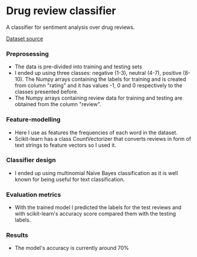 # Drug review classifier

A classifier for sentiment analysis over drug reviews.

[Dataset source](https://archive.ics.uci.edu/ml/datasets/Drug+Review+Dataset+%28Drugs.com%29#)

### Preprosessing

- The data is pre-divided into training and testing sets
- I ended up using three classes: negative (1-3), neutral (4-7), positive (8-10). The Numpy arrays containing the labels for training and is created from column "rating" and it has values -1, 0 and 0 respectively to the classes presented before.
- The Numpy arrays containing review data for training and testing are obtained from the column "review".

### Feature-modelling

- Here I use as features the frequencies of each word in the dataset.
- Scikit-learn has a class CountVectorizer that converts reviews in form of text strings to feature vectors so I used it.

### Classifier design

- I ended up using multinomial Naive Bayes classification as it is well known for being useful for text classification.

### Evaluation metrics

- With the trained model I predicted the labels for the test reviews and with scikit-learn's accuracy score compared them with the testing labels.

### Results

- The model's accuracy is currently around 70%
